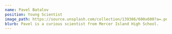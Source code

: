 ```yaml
---
name: Pavel Batalov
position: Young Scientist
image_path: https://source.unsplash.com/collection/139386/600x600?a=.png
blurb: Pavel is a curious scientist from Mercer Island High School.
---
```

